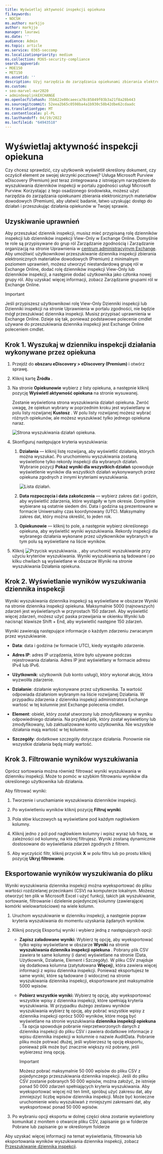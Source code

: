 ```yaml
---
title: Wyświetlaj aktywność inspekcji opiekuna
f1.keywords:
- NOCSH
ms.author: markjjo
author: markjjo
manager: laurawi
ms.date: ''
audience: Admin
ms.topic: article
ms.service: O365-seccomp
ms.localizationpriority: medium
ms.collection: M365-security-compliance
search.appverid:
- MOE150
- MET150
ms.assetid: ''
description: Użyj narzędzia do zarządzania opiekunami zbierania elektronicznych materiałów dowodowych (Premium), aby łatwo uzyskać dostęp do działania i wyszukać opiekunów w Twoim przypadku.
ms.custom:
- seo-marvel-mar2020
- admindeeplinkEXCHANGE
ms.openlocfilehash: 35b622e00caeeca78c85849f03b3a21f8a28b443
ms.sourcegitcommit: 52eea2b65c0598ba4a1b930c58b42dbe62cdaadc
ms.translationtype: MT
ms.contentlocale: pl-PL
ms.lasthandoff: 04/19/2022
ms.locfileid: "64943518"
---
```

# <a name="view-custodian-audit-activity"></a>Wyświetlaj aktywność inspekcji opiekuna

Czy chcesz sprawdzić, czy użytkownik wyświetlił określony dokument, czy oczyścił element ze swojej skrzynki pocztowej? Usługa Microsoft Purview eDiscovery (Premium) jest teraz zintegrowana z istniejącym narzędziem do wyszukiwania dzienników inspekcji w portalu zgodności usługi Microsoft Purview. Korzystając z tego osadzonego środowiska, możesz użyć narzędzia do zarządzania opiekunami zbierania elektronicznych materiałów dowodowych (Premium), aby ułatwić badanie, łatwo uzyskując dostęp do działań i przeszukując działania opiekunów w Twojej sprawie.

## <a name="get-permissions"></a>Uzyskiwanie uprawnień

Aby przeszukać dziennik inspekcji, musisz mieć przypisaną rolę dzienników inspekcji lub dzienników inspekcji View-Only w Exchange Online. Domyślnie te role są przypisywane do grup ról Zarządzanie zgodnością i Zarządzanie organizacją na stronie Uprawnienia w <a href="https://go.microsoft.com/fwlink/p/?linkid=2059104" target="_blank">centrum administracyjnym Exchange</a>. Aby umożliwić użytkownikowi przeszukiwanie dziennika inspekcji zbierania elektronicznych materiałów dowodowych (Premium) z minimalnym poziomem uprawnień, możesz utworzyć niestandardową grupę ról w Exchange Online, dodać rolę dzienników inspekcji View-Only lub dzienników inspekcji, a następnie dodać użytkownika jako członka nowej grupy ról. Aby uzyskać więcej informacji, zobacz Zarządzanie grupami ról w Exchange Online.

> [!IMPORTANT]
> Jeśli przypiszesz użytkownikowi rolę View-Only Dzienniki inspekcji lub Dzienniki inspekcji na stronie Uprawnienia w portalu zgodności, nie będzie mógł przeszukiwać dziennika inspekcji. Musisz przypisać uprawnienia w Exchange Online. Dzieje się tak, ponieważ podstawowe polecenie cmdlet używane do przeszukiwania dziennika inspekcji jest Exchange Online poleceniem cmdlet.

## <a name="step-1-search-the-audit-log-for-activities-performed-by-a-custodian"></a>Krok 1. Wyszukaj w dzienniku inspekcji działania wykonywane przez opiekuna

1. Przejdź do **obszaru eDiscovery > eDiscovery (Premium)** i otwórz sprawę.
  
2. Kliknij kartę **Źródła** .
  
3. Na stronie **Opiekunowie** wybierz z listy opiekuna, a następnie kliknij pozycję **Wyświetl aktywność opiekuna** na stronie wysuwanej.

    Zostanie wyświetlona strona wyszukiwania działań opiekuna. Zwróć uwagę, że opiekun wybrany w poprzednim kroku jest wyświetlany w polu listy rozwijanej **Kustosz** . W polu listy rozwijanej możesz wybrać różnych opiekunów, ale możesz wyszukiwać tylko jednego opiekuna naraz.

    ![Strona wyszukiwania działań opiekuna.](../media/AeDCustodianActivities1.png)
   
4. Skonfiguruj następujące kryteria wyszukiwania:
      
   1. **Działania** — kliknij listę rozwijaną, aby wyświetlić działania, których można wyszukać. Po uruchomieniu wyszukiwania zostaną wyświetlone tylko rekordy inspekcji dla wybranych działań. Wybranie pozycji **Pokaż wyniki dla wszystkich działań** spowoduje wyświetlenie wyników dla wszystkich działań wykonywanych przez opiekuna zgodnych z innymi kryteriami wyszukiwania.

      ![Lista działań.](../media/CustodianActivityAudit.PNG)
      
   1. **Data rozpoczęcia i data zakończenia** — wybierz zakres dat i godzin, aby wyświetlić zdarzenia, które wystąpiły w tym okresie. Domyślnie wybierane są ostatnie siedem dni. Data i godzina są prezentowane w formacie Uniwersalny czas koordynowany (UTC). Maksymalny zakres dat, który można określić, to jeden rok.
      
   1. **Opiekunowie** — kliknij to pole, a następnie wybierz określonego opiekuna, aby wyświetlić wyniki wyszukiwania. Rekordy inspekcji dla wybranego działania wykonane przez użytkowników wybranych w tym polu są wyświetlane na liście wyników.
      
5. Kliknij ![Przycisk wyszukiwania.](../media/SearchButton.PNG)  , aby uruchomić wyszukiwanie przy użyciu kryteriów wyszukiwania. Wyniki wyszukiwania są ładowane i po kilku chwilach są wyświetlane w obszarze Wyniki na stronie wyszukiwania Działania opiekuna. 

## <a name="step-2-view-the-audit-log-search-results"></a>Krok 2. Wyświetlanie wyników wyszukiwania dziennika inspekcji

Wyniki wyszukiwania dziennika inspekcji są wyświetlane w obszarze Wyniki na stronie dziennika inspekcji opiekuna. Maksymalnie 5000 (najnowszych) zdarzeń jest wyświetlanych w przyrostach 150 zdarzeń. Aby wyświetlić więcej zdarzeń, możesz użyć paska przewijania w okienku Wyniki lub nacisnąć klawisze Shift + End, aby wyświetlić następne 150 zdarzeń.

Wyniki zawierają następujące informacje o każdym zdarzeniu zwracanym przez wyszukiwanie.
- **Data**: data i godzina (w formacie UTC), kiedy wystąpiło zdarzenie.

- **Adres IP**: adres IP urządzenia, które było używane podczas rejestrowania działania. Adres IP jest wyświetlany w formacie adresu IPv4 lub IPv6.

- **Użytkownik**: użytkownik (lub konto usługi), który wykonał akcję, która wyzwoliła zdarzenie.

- **Działanie**: działanie wykonywane przez użytkownika. Ta wartość odpowiada działaniom wybranym na liście rozwijanej Działania. W przypadku zdarzenia z dziennika inspekcji administratora Exchange wartość w tej kolumnie jest Exchange polecenia cmdlet.

- **Element**: obiekt, który został utworzony lub zmodyfikowany w wyniku odpowiedniego działania. Na przykład plik, który został wyświetlony lub zmodyfikowany, lub zaktualizowane konto użytkownika. Nie wszystkie działania mają wartość w tej kolumnie.

- **Szczegóły**: dodatkowe szczegóły dotyczące działania. Ponownie nie wszystkie działania będą miały wartość.

## <a name="step-3-filter-the-search-results"></a>Krok 3. Filtrowanie wyników wyszukiwania

Oprócz sortowania można również filtrować wyniki wyszukiwania w dzienniku inspekcji. Może to pomóc w szybkim filtrowaniu wyników dla określonego użytkownika lub działania. 

Aby filtrować wyniki:

 1. Tworzenie i uruchamianie wyszukiwania dzienników inspekcji.
  
2. Po wyświetleniu wyników kliknij pozycję **Filtruj wyniki**.
 
3. Pola słów kluczowych są wyświetlane pod każdym nagłówkiem kolumny.
  
4. Kliknij jedno z pól pod nagłówkiem kolumny i wpisz wyraz lub frazę, w zależności od kolumny, na której filtrujesz. Wyniki zostaną dynamicznie dostosowane do wyświetlania zdarzeń zgodnych z filtrem.
  
5. Aby wyczyścić filtr, kliknij przycisk **X** w polu filtru lub po prostu kliknij pozycję **Ukryj filtrowanie**.

## <a name="export-the-search-results-to-a-file"></a>Eksportowanie wyników wyszukiwania do pliku

Wyniki wyszukiwania dziennika inspekcji można wyeksportować do pliku wartości rozdzielanej przecinkami (CSV) na komputerze lokalnym. Możesz otworzyć ten plik w Microsoft Excel i użyć funkcji, takich jak wyszukiwanie, sortowanie, filtrowanie i dzielenie pojedynczej kolumny (zawierającej komórki wielowartościowe) na wiele kolumn.

1. Uruchom wyszukiwanie w dzienniku inspekcji, a następnie popraw kryteria wyszukiwania do momentu uzyskania żądanych wyników.
  
2. Kliknij pozycję Eksportuj wyniki i wybierz jedną z następujących opcji:

    - **Zapisz załadowane wyniki:** Wybierz tę opcję, aby wyeksportować tylko wpisy wyświetlane w obszarze **Wyniki** na stronie **wyszukiwania dziennika inspekcji opiekuna** . Pobrany plik CSV zawiera te same kolumny (i dane) wyświetlane na stronie (Data, Użytkownik, Działanie, Element i Szczegóły). W pliku CSV znajduje się dodatkowa kolumna (zatytułowana **Więcej**), która zawiera więcej informacji z wpisu dziennika inspekcji. Ponieważ eksportujesz te same wyniki, które są ładowane (i widoczne) na stronie wyszukiwania dziennika inspekcji, eksportowane jest maksymalnie 5000 wpisów.
        
    - **Pobierz wszystkie wyniki:** Wybierz tę opcję, aby wyeksportować wszystkie wpisy z dziennika inspekcji, które spełniają kryteria wyszukiwania. W przypadku dużego zestawu wyników wyszukiwania wybierz tę opcję, aby pobrać wszystkie wpisy z dziennika inspekcji oprócz 5000 wyników, które mogą być wyświetlane na stronie wyszukiwania **dziennika inspekcji opiekuna** . Ta opcja spowoduje pobranie nieprzetworzonych danych z dziennika inspekcji do pliku CSV i zawiera dodatkowe informacje z wpisu dziennika inspekcji w kolumnie o nazwie AuditData. Pobranie pliku może potrwać dłużej, jeśli wybierzesz tę opcję eksportu, ponieważ plik może być znacznie większy niż pobrany, jeśli wybierzesz inną opcję.
    
      > [!IMPORTANT]
      > Możesz pobrać maksymalnie 50 000 wpisów do pliku CSV z pojedynczego przeszukiwania dziennika inspekcji. Jeśli do pliku CSV zostanie pobranych 50 000 wpisów, można założyć, że istnieje ponad 50 000 zdarzeń spełniających kryteria wyszukiwania. Aby wyeksportować więcej niż ten limit, spróbuj użyć zakresu dat, aby zmniejszyć liczbę wpisów dziennika inspekcji. Może być konieczne uruchomienie wielu wyszukiwań z mniejszymi zakresami dat, aby wyeksportować ponad 50 000 wpisów.
        

3. Po wybraniu opcji eksportu w dolnej części okna zostanie wyświetlony komunikat z monitem o otwarcie pliku CSV, zapisanie go w folderze Pobrane lub zapisanie go w określonym folderze

Aby uzyskać więcej informacji na temat wyświetlania, filtrowania lub eksportowania wyników wyszukiwania dziennika inspekcji, zobacz [Przeszukiwanie dziennika inspekcji](search-the-audit-log-in-security-and-compliance.md).
